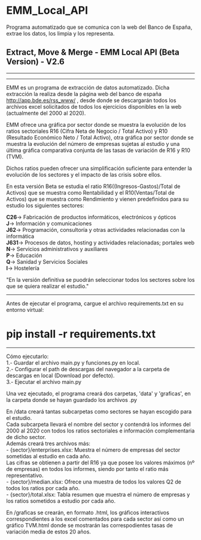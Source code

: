 # EMM_Local_API
Programa automatizado que se comunica con la web del Banco de España, extrae los datos, los limpia y los representa.


## Extract, Move & Merge - EMM Local API  (Beta Version) - V2.6
-----------------------------------------------------
-----------------------------------------------------

EMM es un programa de extracción de datos automatizado. Dicha extracción la realiza desde la página web del banco de españa http://app.bde.es/rss_www/ , desde donde se descargarán todos los archivos excel solicitados de todos los ejercicios disponibles en la web (actualmente del 2000 al 2020).

EMM ofrece una gráfica por sector donde se muestra la evolución de los ratios sectoriales R16 (Cifra Neta de Negocio / Total Activo) y R10 (Resultado Económico Neto / Total Activo), otra gráfica por sector donde se muestra la evolución del número de empresas sujetas al estudio y una última gráfica comparativa conjunta de las tasas de variación de R16 y R10 (TVM).

Dichos ratios pueden ofrecer una simplificación suficiente para entender la evolución de los sectores y el impacto de las crisis sobre ellos.

En esta versión Beta se estudia el ratio R16((Ingresos-Gastos)/Total de Activos) que se muestra como Rentabilidad y el R10(Ventas/Total de Activos) que se muestra 
como Rendimiento y vienen predefinidos para su estudio los siguientes sectores:

**C26**-> Fabricación de productos informáticos, electrónicos y ópticos   
**J**-> Información y comunicaciones   
**J62**-> Programación, consultoría y otras actividades relacionadas con la informática   
**J631**-> Procesos de datos, hosting y actividades relacionadas; portales web   
**N**-> Servicios administrativos y auxiliares   
**P**-> Educación   
**Q**-> Sanidad y Servicios Sociales   
**I**-> Hostelería   

"En la versión definitiva se puodrán seleccionar todos los sectores sobre los que se quiera realizar el estudio."

-----------------------------------------------------
Antes de ejecutar el programa, cargue el archivo requirements.txt en su entorno virtual:

# pip install -r requirements.txt 

-----------------------------------------------------
Cómo ejecutarlo:   
1.- Guardar el archivo main.py y funciones.py en local.   
2.- Configurar el path de descargas del navegador a la carpeta de descargas en local (Download por defecto).   
3.- Ejecutar el archivo main.py   


Una vez ejecutado, el programa creará dos carpetas, 'data' y 'graficas', en la carpeta donde se hayan guardado los archivos .py       

En /data creará tantas subcarpetas como sectores se hayan escogido para el estudio.    
Cada subcarpeta llevará el nombre del sector y contendrá los informes del 2000 al 2020 con todos los ratios sectoriales e información complementaria de dicho sector.   
Además creará tres archivos más:   
	- {sector}/enterprises.xlsx: Muestra el número de empresas del sector sometidas al estudio en cada año.        
	Las cifras se obtienen a partir del R16 ya que posee los valores máximos (nº de empresas) en todos los informes, siendo por tanto el ratio más representativo.    
	- {sector}/median.xlsx: Ofrece una muestra de todos los valores Q2 de todos los ratios por cada año.    
	- {sector}/total.xlsx: Tabla resumen que muestra el número de empresas y los ratios sometidos a estudio por cada año.   

En /graficas se crearán, en formato .html, los gráficos interactivos correspondientes a los excel comentados para cada sector así como un gráfico TVM.html donde se mostrarán las correspodientes tasas de variación media de estos 20 años.
